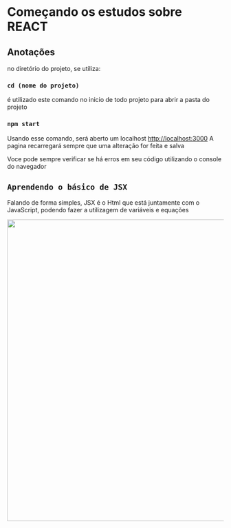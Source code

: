 # Começando os estudos sobre REACT


## Anotações
no diretório do projeto, se utiliza:

### `cd (nome do projeto)`
é utilizado este comando no inicio de todo projeto para abrir a pasta do projeto

### `npm start`

Usando esse comando, será aberto um localhost [http://localhost:3000](http://localhost:3000) 
A pagina recarregará sempre que uma alteração for feita e salva

Voce pode sempre verificar se há erros em seu código utilizando o console do navegador


## `Aprendendo o básico de JSX`

Falando de forma simples, JSX é o Html que está juntamente com o JavaScript, podendo fazer a utilizagem de variáveis e equações

<img src="[https://github.com/4ngelo0/projeto-REACT/issues/1#issue-1456086788](https://user-images.githubusercontent.com/90418042/202827675-8c4a2ff9-a7af-48f3-b90b-3b557ea9e4c5.png)" width="700px">

